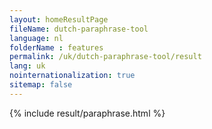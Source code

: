 ```yaml
---
layout: homeResultPage
fileName: dutch-paraphrase-tool
language: nl
folderName : features
permalink: /uk/dutch-paraphrase-tool/result
lang: uk
nointernationalization: true
sitemap: false
---
```

{% include result/paraphrase.html %}

<script src="/js/result/paraprashing.js" data-foldername="{{page.folderName}}" data-lang="{{page.lang}}"></script>